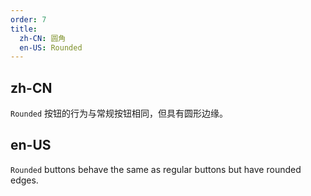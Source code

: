 ```yaml
---
order: 7
title:
  zh-CN: 圆角
  en-US: Rounded
---
```


## zh-CN

`Rounded` 按钮的行为与常规按钮相同，但具有圆形边缘。

## en-US

`Rounded` buttons behave the same as regular buttons but have rounded edges.
